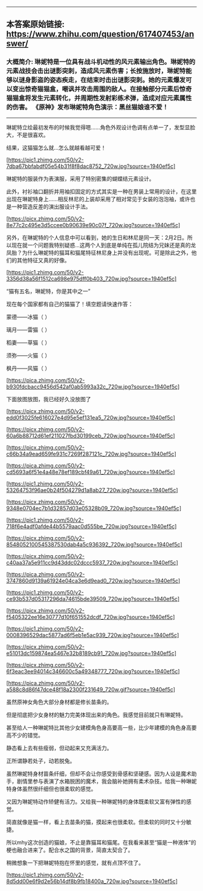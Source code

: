 ----------------------------------------
## 本答案原始链接: https://www.zhihu.com/question/617407453/answer/
### 大概简介: 琳妮特是一位具有战斗机动性的风元素输出角色。琳妮特的元素战技会击出谜影突刺，造成风元素伤害；长按施放时，琳妮特能够以谜身影盗的姿态疾走，在结束时击出谜影突刺。她的元素爆发可以变出惊奇猫猫盒，嘲讽并攻击周围的敌人。在接触部分元素后惊奇猫猫盒将发生元素转化，并周期性发射彩练术弹，造成对应元素属性的伤害。 《原神》发布琳妮特角色演示：黑丝猫娘谁不爱！
----------------------------------------
琳妮特立绘最初发布的时候我觉得嗯……角色外观设计色调有点单一了，发型显脸大，不是很喜欢。

结果，这猫猫怎么就…怎么就越看越可爱！

[https://pic1.zhimg.com/50/v2-7dba67bbfabdf05e54b31f8f8dac8752_720w.jpg?source=1940ef5c]

琳妮特的服装作为表演服，采用了特别密集的蝴蝶结元素设计。

此外，衬衫袖口翻折并用袖扣固定的方式其实是一种在男装上常用的设计，在这里出现在琳妮特身上……相反林尼的上装却采用了相对常见于女装的泡泡袖，或许也是一种营造反差的演出服设计手法。

[https://picx.zhimg.com/50/v2-8e77c2c495e3d5ccee0b90639e90c07f_720w.jpg?source=1940ef5c]

另外，在琳妮特的个人信息中可以看到，她的生日和林尼是同一天：2月2日。所以现在就一个问题我特别疑惑…这两个人到底是单纯在孤儿院结为兄妹还是真的龙凤胎？为什么琳妮特的猫耳和猫尾特征林尼身上并没有出现呢。可是除此之外，他们的其他特征又真的好像。

[https://pic1.zhimg.com/50/v2-3356d38a56f1512ca698e975dff0b403_720w.jpg?source=1940ef5c]

“猫有五名，琳妮特，你是其中之一”

现在每个国家都有自己的猫猫了！填空题请快速作答：

蒙德——冰猫（ ）

璃月——雷猫（ ）

稻妻——草猫（ ）

须弥——火猫（ ）

枫丹——风猫（ ）

[https://pica.zhimg.com/50/v2-b930fdcbacc9456d542af0ab5993a32c_720w.jpg?source=1940ef5c]

下面放图放图，我已经好久没放图了

[https://picx.zhimg.com/50/v2-edd0f3025fe616027e4d95e5ef131ea5_720w.jpg?source=1940ef5c]




[https://picx.zhimg.com/50/v2-60a6b88712d61ef211027fbd30199ceb_720w.jpg?source=1940ef5c]




[https://picx.zhimg.com/50/v2-c66b34a9ead659fe931c7269f287121c_720w.jpg?source=1940ef5c]




[https://pica.zhimg.com/50/v2-cd5693a6f51e4a48e78ef189cbf49a61_720w.jpg?source=1940ef5c]




[https://pic1.zhimg.com/50/v2-53264753f96ae0b24f504279d1a8ab27_720w.jpg?source=1940ef5c]




[https://picx.zhimg.com/50/v2-9348e0704ec7b1d32857d03e05328b09_720w.jpg?source=1940ef5c]




[https://pic1.zhimg.com/50/v2-718f6e4adf0afde44b5579aac0d555be_720w.jpg?source=1940ef5c]




[https://picx.zhimg.com/50/v2-8548052100545387530dab4a5c936392_720w.jpg?source=1940ef5c]




[https://picx.zhimg.com/50/v2-c40aa37a5e911cc9d43ddc02dccc5937_720w.jpg?source=1940ef5c]




[https://pica.zhimg.com/50/v2-3747860d9139a61924e04ca3e6d9ead0_720w.jpg?source=1940ef5c]




[https://pic1.zhimg.com/50/v2-ce93b537d05317296da74615bde39509_720w.jpg?source=1940ef5c]




[https://picx.zhimg.com/50/v2-f5405322ee16e30777d10f651552dcdf_720w.jpg?source=1940ef5c]




[https://pic1.zhimg.com/50/v2-0008396529dac5877ad6f5eb1e5ac939_720w.jpg?source=1940ef5c]




[https://picx.zhimg.com/50/v2-e51013dc159874ea5467e32b8189cb91_720w.jpg?source=1940ef5c]




[https://picx.zhimg.com/50/v2-6f3eac3ee94014c346600c5a49348777_720w.jpg?source=1940ef5c]




[https://pica.zhimg.com/50/v2-a588c8d86f47dce48f18a2300f231649_720w.gif?source=1940ef5c]



虽然原神女角色大部分身材都是修长苗条的。

但是彻底把少女身材的魅力完美体现出来的角色。我感觉目前就只有琳妮特。

甚至给人一种琳妮特比其他少女建模角色身高要高一些，比少年建模的角色身高要高不少的错觉。

静态看上去有些瘦弱，但动起来又充满活力。

正所谓静若处子，动若脱兔。

虽然琳妮特身材苗条纤细，但却不会让你感受到骨感和坚硬感。因为人设是魔术助手，剧情里参与表演了水箱脱困的魔术，我会脑补她拥有柔术杂技。给我一种琳妮特身体虽然很纤细但也很柔软的感觉。

又因为琳妮特动作矫健有活力。又给我一种琳妮特的身体既柔软又富有弹性的感觉。

简直就像是猫一样，看上去苗条的猫，摸起来也很柔软。但柔软的同时又十分敏捷。

所以mhy这次创造的猫娘，不止是靠猫耳和猫尾。在我看来甚至“猫是一种液体”的梗也融合进来了。配合水之国的背景，简直太契合了。

稍微想象一下把琳妮特抱在怀里的感觉，就有点顶不住了。

[https://pic1.zhimg.com/50/v2-8d5dd00e6f9d2e56b14df8b9fb18400a_720w.jpg?source=1940ef5c]

